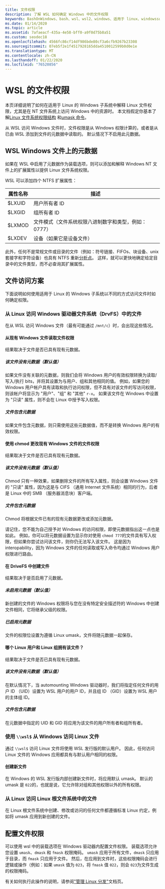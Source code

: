 ```yaml
---
title: 文件权限
description: 了解 WSL 如何确定 Windows 中的文件权限
keywords: BashOnWindows、bash、wsl、wsl2、windows、适用于 linux、windowssubsystem、ubuntu、debian、suse、windows 10、文件和权限的 windows 子系统
ms.date: 01/14/2020
ms.topic: article
ms.assetid: 7afaeacf-435a-4e58-bff0-a9f0d75b8a51
ms.custom: seodec18
ms.openlocfilehash: 4566fc86cf14df986bde80cf3a6cfb9267b23308
ms.sourcegitcommit: 07eb5f2e1f4517928165dda4510012599b0d0e1e
ms.translationtype: MT
ms.contentlocale: zh-CN
ms.lasthandoff: 01/22/2020
ms.locfileid: "76520856"
---
```

# <a name="file-permissions-for-wsl"></a>WSL 的文件权限

本页详细说明了如何在适用于 Linux 的 Windows 子系统中解释 Linux 文件权限，尤其是在 NT 文件系统上访问 Windows 中的资源时。 本文档假定你基本了解[Linux 文件系统权限结构](https://wiki.archlinux.org/index.php/File_permissions_and_attributes) <!--TODO: Double check that it's okay to add these links--> 和[umask 命令](https://en.wikipedia.org/wiki/Umask)。

从 WSL 访问 Windows 文件时，文件权限是从 Windows 权限计算的，或者是从已由 WSL 添加到文件的元数据中读取的。 默认情况下不启用此元数据。 

## <a name="wsl-metadata-on-windows-files"></a>WSL Windows 文件上的元数据

如果在 WSL 中启用了元数据作为装载选项，则可以添加和解释 Windows NT 文件上的扩展属性以提供 Linux 文件系统权限。 

WSL 可以添加四个 NTFS 扩展属性：

| 属性名称 | 描述 |
| --- | --- |
| $LXUID | 用户所有者 ID |
| $LXGID | 组所有者 ID |
| $LXMOD | 文件模式（文件系统权限八进制数字和类型，例如：0777） |
| $LXDEV | 设备（如果它是设备文件） |

此外，任何不是常规文件或目录的文件（例如：符号链接、FIFOs、块设备、unix 套接字和字符设备）也具有 NTFS 重新[分析点](https://docs.microsoft.com/en-us/windows/win32/fileio/reparse-points)。 这样，就可以更快地确定给定目录中的文件类型，而不必查询其扩展属性。 
<!-- TODO: For the blog include ONeDrive detail -->

## <a name="file-access-scenarios"></a>文件访问方案

下面说明如何使用适用于 Linux 的 Windows 子系统以不同的方式访问文件时如何确定权限。

### <a name="accessing-files-in-the-windows-drive-file-system-drvfs-from-linux"></a>从 Linux 访问 Windows 驱动器文件系统（DrvFS）中的文件

在从 WSL 访问 Windows 文件（最有可能通过 `/mnt/c`）时，会出现这些情况。 

#### <a name="reading-file-permissions-from-an-existing-windows-file"></a>从现有 Windows 文件读取文件权限

结果取决于文件是否已具有现有元数据。

##### <a name="the-file-does-not-have-metadata-default"></a>**该文件没有元数据（默认值）**

如果文件没有关联的元数据，则我们会将 Windows 用户的有效权限转换为读取/写入/执行 bits，并将其设置为与用户、组和其他相同的值。 例如，如果您的 Windows 用户帐户具有读取和执行访问权限，但不具有对该文件的写访问权限，则该帐户将显示为 "用户"、"组" 和 "其他" `r-x`。 如果该文件在 Windows 中设置为 "只读" 属性，则不会在 Linux 中授予写入权限。

##### <a name="the-file-has-metadata"></a>文件包含元数据

如果文件包含元数据，则只需使用这些元数据值，而不是转换 Windows 用户的有效权限。

#### <a name="changing-file-permissions-on-an-existing-windows-file-using-chmod"></a>使用 chmod 更改现有 Windows 文件的文件权限

结果取决于文件是否已具有现有元数据。

##### <a name="the-file-does-not-have-metadata-default"></a>**该文件没有元数据（默认值）**

Chmod 只有一种效果，如果删除文件的所有写入属性，则会设置 Windows 文件的 "只读" 属性，因为这是与 CIFS （通用 Internet 文件系统）相同的行为，后者是 Linux 中的 SMB （服务器消息块）客户端。

##### <a name="the-file-has-metadata"></a>文件包含元数据

Chmod 将根据文件已有的现有元数据更改或添加元数据。 

请记住，您不能为自己授予对 Windows 的访问权限，即使元数据指出这一点也是如此。 例如，你可以将元数据设置为显示你对使用 `chmod 777`的文件具有写入权限，但如果你尝试访问该文件，则你仍无法写入该文件。 这是因为 interopability，因为 Windows 文件的任何读取或写入命令均通过 Windows 用户权限进行路由。

#### <a name="creating-a-file-in-drivefs"></a>在 DriveFS 中创建文件

结果取决于是否启用了元数据。

##### <a name="metadata-is-not-enabled-default"></a>未启用元数据（默认值）

新创建的文件的 Windows 权限将与您在没有特定安全描述符的 Windows 中创建文件相同，它将继承父级的权限。 

##### <a name="metadata-is-enabled"></a>已启用元数据

文件的权限位设置为遵循 Linux umask，文件将随元数据一起保存。

#### <a name="which-linux-user-and-linux-group-owns-the-file"></a>哪个 Linux 用户和 Linux 组拥有该文件？ 

结果取决于文件是否已具有现有元数据。

##### <a name="the-file-does-not-have-metadata-default"></a>**该文件没有元数据（默认值）**
在默认情况下，当 automounting Windows 驱动器时，我们将指定任何文件的用户 ID （UID）设置为 WSL 用户的用户 ID，并且组 ID （GID）设置为 WSL 用户的主体组 ID。 

##### <a name="the-file-has-metadata"></a>文件包含元数据

在元数据中指定的 UID 和 GID 将应用为该文件的用户所有者和组所有者。 

### <a name="accessing-linux-files-from-windows-using-wsl"></a>使用 `\\wsl$` 从 Windows 访问 Linux 文件

通过 `\\wsl$` 访问 Linux 文件将使用 WSL 发行版的默认用户。 因此，任何访问 Linux 文件的 Windows 应用都具有与默认用户相同的权限。

#### <a name="creating-a-new-file"></a>创建新文件

在 Windows 的 WSL 发行版内部创建新文件时，将应用默认 umask。 默认的 umask 是 `022`的，也就是说，它允许除对组和其他权限以外的所有权限。 

### <a name="accessing-files-in-the-linux-root-file-system-from-linux"></a>从 Linux 访问 Linux 根文件系统中的文件

在 Linux 根文件系统中创建、修改或访问的任何文件都遵循标准 Linux 约定，例如将 umask 应用到新创建的文件。

## <a name="configuring-file-permissions"></a>配置文件权限

可以使用 wsl 中的装载选项在 Windows 驱动器内配置文件权限。 装载选项允许您设置 `umask`、`dmask` 和 `fmask` 权限掩码。 `umask` 应用于所有文件，`dmask` 只应用于目录，而 `fmask` 只应用于文件。 然后，在应用到文件时，这些权限掩码会进行逻辑或操作（例如：如果 `umask` 值为 `023`，将 `fmask` 值 `022`，则会 `023`为文件生成的权限掩码。 

有关如何执行此操作的说明，请参阅["管理 Linux 分发"](./wsl-config.md)文档页。
<!-- TODO: Add # to the link-->

